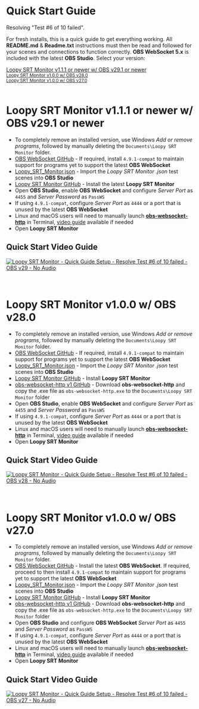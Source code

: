 Quick Start Guide
=================

Resolving "Test #6 of 10 failed".

For fresh installs, this is a quick guide to get everything working. All **README.md** & **Readme.txt** instructions must then be read and followed for your scenes and connections to function correctly. **OBS WebSocket 5.x** is included with the latest **OBS Studio**. Select your version:

[Loopy SRT Monitor v1.1.1 or newer w/ OBS v29.1 or newer](#loopy-srt-monitor-v111-or-newer-w-obs-v291-or-newer)  
<sub>
[Loopy SRT Monitor v1.0.0 w/ OBS v28.0](#loopy-srt-monitor-v100-w-obs-v280)  
[Loopy SRT Monitor v1.0.0 w/ OBS v27.0](#loopy-srt-monitor-v100-w-obs-v270)  
</sub>
<br>



# Loopy SRT Monitor v1.1.1 or newer w/ OBS v29.1 or newer

- To completely remove an installed version, use Windows _Add or remove programs_, followed by manually deleting the ```Documents\Loopy SRT Monitor``` folder.
- [OBS WebSocket GitHub](https://github.com/Palakis/obs-websocket/releases/latest) - If required, install ```4.9.1-compat``` to maintain support for programs yet to support the latest **OBS WebSocket**
- [Loopy_SRT_Monitor.json](https://raw.githubusercontent.com/loopy750/SRT-Stats-Monitor/main/modifications/resources/Loopy_SRT_Monitor.json) - Import the _Loopy SRT Monitor .json_ test scenes into **OBS Studio**
- [Loopy SRT Monitor GitHub](https://github.com/loopy750/SRT-Stats-Monitor/releases) - Install the latest **Loopy SRT Monitor**
- Open **OBS Studio**, enable **OBS WebSocket** and configure _Server Port_ as ```4455``` and _Server Password_ as ```PassWS```
- If using ```4.9.1-compat```, configure _Server Port_ as ```4444``` or a port that is unused by the latest **OBS WebSocket**
- Linux and macOS users will need to manually launch **[obs-websocket-http](https://github.com/IRLToolkit/obs-websocket-http/releases)** in Terminal, [video guide](https://www.youtube.com/watch?v=ATFWjLBIuZ4) available if needed
- Open **Loopy SRT Monitor**

Quick Start Video Guide
-----------------------

[![Loopy SRT Monitor - Quick Guide Setup - Resolve Test #6 of 10 failed - OBS v29 - No Audio](https://img.youtube.com/vi/MvGUUH8TieI/0.jpg)](https://www.youtube.com/watch?v=MvGUUH8TieI)
<br>
<br>
<br>



# Loopy SRT Monitor v1.0.0 w/ OBS v28.0

- To completely remove an installed version, use Windows _Add or remove programs_, followed by manually deleting the ```Documents\Loopy SRT Monitor``` folder.
- [OBS WebSocket GitHub](https://github.com/Palakis/obs-websocket/releases/latest) - If required, install ```4.9.1-compat``` to maintain support for programs yet to support the latest **OBS WebSocket**
- [Loopy_SRT_Monitor.json](https://raw.githubusercontent.com/loopy750/SRT-Stats-Monitor/main/modifications/resources/Loopy_SRT_Monitor.json) - Import the _Loopy SRT Monitor .json_ test scenes into **OBS Studio**
- [Loopy SRT Monitor GitHub](https://github.com/loopy750/SRT-Stats-Monitor/releases) - Install **Loopy SRT Monitor**
- [obs-websocket-http v1 GitHub](https://github.com/IRLToolkit/obs-websocket-http/releases/tag/v1) - Download **obs-websocket-http** and copy the .exe file as ```obs-websocket-http.exe``` to the ```Documents\Loopy SRT Monitor``` folder
- Open **OBS Studio**, enable **OBS WebSocket** and configure _Server Port_ as ```4455``` and _Server Password_ as ```PassWS```
- If using ```4.9.1-compat```, configure _Server Port_ as ```4444``` or a port that is unused by the latest **OBS WebSocket**
- Linux and macOS users will need to manually launch **[obs-websocket-http](https://github.com/IRLToolkit/obs-websocket-http/releases)** in Terminal, [video guide](https://www.youtube.com/watch?v=ATFWjLBIuZ4) available if needed
- Open **Loopy SRT Monitor**

Quick Start Video Guide
-----------------------

[![Loopy SRT Monitor - Quick Guide Setup - Resolve Test #6 of 10 failed - OBS v28 - No Audio](https://img.youtube.com/vi/r1TGsCbPms4/0.jpg)](https://www.youtube.com/watch?v=r1TGsCbPms4)
<br>
<br>
<br>



# Loopy SRT Monitor v1.0.0 w/ OBS v27.0

- To completely remove an installed version, use Windows _Add or remove programs_, followed by manually deleting the ```Documents\Loopy SRT Monitor``` folder.
- [OBS WebSocket GitHub](https://github.com/Palakis/obs-websocket/releases/latest) - Install the latest **OBS WebSocket**. If required, proceed to then install ```4.9.1-compat``` to maintain support for programs yet to support the latest **OBS WebSocket**
- [Loopy_SRT_Monitor.json](https://raw.githubusercontent.com/loopy750/SRT-Stats-Monitor/main/modifications/resources/Loopy_SRT_Monitor.json) - Import the _Loopy SRT Monitor .json_ test scenes into **OBS Studio**
- [Loopy SRT Monitor GitHub](https://github.com/loopy750/SRT-Stats-Monitor/releases) - Install **Loopy SRT Monitor**
- [obs-websocket-http v1 GitHub](https://github.com/IRLToolkit/obs-websocket-http/releases/tag/v1) - Download **obs-websocket-http** and copy the .exe file as ```obs-websocket-http.exe``` to the ```Documents\Loopy SRT Monitor``` folder
- Open **OBS Studio** and configure **OBS WebSocket** _Server Port_ as ```4455``` and _Server Password_ as ```PassWS```
- If using ```4.9.1-compat```, configure _Server Port_ as ```4444``` or a port that is unused by the latest **OBS WebSocket**
- Linux and macOS users will need to manually launch **[obs-websocket-http](https://github.com/IRLToolkit/obs-websocket-http/releases)** in Terminal, [video guide](https://www.youtube.com/watch?v=ATFWjLBIuZ4) available if needed
- Open **Loopy SRT Monitor**

Quick Start Video Guide
-----------------------

[![Loopy SRT Monitor - Quick Guide Setup - Resolve Test #6 of 10 failed - OBS v27 - No Audio](https://img.youtube.com/vi/493X5a8SZnA/0.jpg)](https://www.youtube.com/watch?v=493X5a8SZnA)
